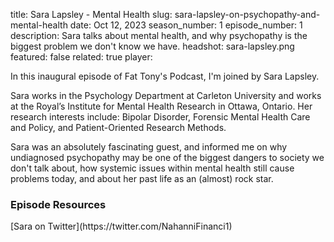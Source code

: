 title: Sara Lapsley - Mental Health
slug: sara-lapsley-on-psychopathy-and-mental-health
date: Oct 12, 2023
season_number: 1
episode_number: 1
description: Sara talks about mental health, and why psychopathy is the biggest problem we don't know we have.
headshot: sara-lapsley.png
featured: false
related: true
player: <div id='buzzsprout-small-player-artist-sara-lapsley-2'></div><script type='text/javascript' charset='utf-8' src='https://www.buzzsprout.com/2229227.js?artist=Sara+Lapsley+2&container_id=buzzsprout-small-player-artist-sara-lapsley-2&player=small'></script>

In this inaugural episode of Fat Tony's Podcast, I'm joined by Sara Lapsley.

Sara works in the Psychology Department at Carleton University and works at the Royal’s Institute for Mental Health Research in Ottawa, Ontario. Her research interests include: Bipolar Disorder, Forensic Mental Health Care and Policy, and Patient-Oriented Research Methods.

Sara was an absolutely fascinating guest, and informed me on why undiagnosed psychopathy may be one of the biggest dangers to society we don't talk about, how systemic issues within mental health still cause problems today, and about her past life as an (almost) rock star.

<h3 class="tilt-neon white mt-5 mb-3">Episode Resources</h3>
[Sara on Twitter](https://twitter.com/NahanniFinanci1)  